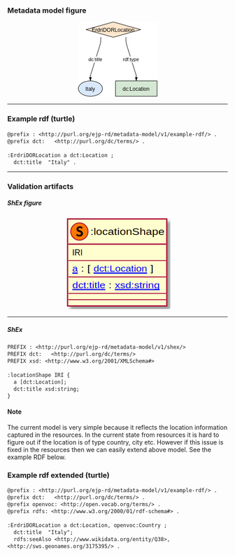 ### Metadata model figure

<p align="center"> 
    <a href="../images/turtle/location.png" target="_blank">
        <img src="../images/turtle/location.png"> 
    </a>
</p>


***

### Example rdf (turtle)

```ttl
@prefix : <http://purl.org/ejp-rd/metadata-model/v1/example-rdf/> .
@prefix dct:   <http://purl.org/dc/terms/> .
  
:ErdriDORLocation a dct:Location ;
  dct:title  "Italy" .
```

***

### Validation artifacts 

##### ShEx figure

<p align="center"> 
    <a href="../images/shex/location.png" target="_blank">
        <img src="../images/shex/location.png"> 
    </a>
</p>

***
##### ShEx

``` ShEx
PREFIX : <http://purl.org/ejp-rd/metadata-model/v1/shex/>
PREFIX dct:   <http://purl.org/dc/terms/>
PREFIX xsd: <http://www.w3.org/2001/XMLSchema#>

:locationShape IRI {
  a [dct:Location];
  dct:title xsd:string;
}
```

#### Note
The current model is very simple because it reflects the location information captured in the resources. In the current state from resources it is hard to figure out if the location is of type country, city etc. However if this issue is fixed in the resources then we can easily extend above model. See the example RDF below.


### Example rdf extended (turtle)

```ttl
@prefix : <http://purl.org/ejp-rd/metadata-model/v1/example-rdf/> .
@prefix dct:   <http://purl.org/dc/terms/> .
@prefix openvoc: <http://open.vocab.org/terms/> .
@prefix rdfs: <http://www.w3.org/2000/01/rdf-schema#> . 
  
:ErdriDORLocation a dct:Location, openvoc:Country ;
  dct:title  "Italy";
  rdfs:seeAlso <http://www.wikidata.org/entity/Q38>, <http://sws.geonames.org/3175395/> .
  
```

